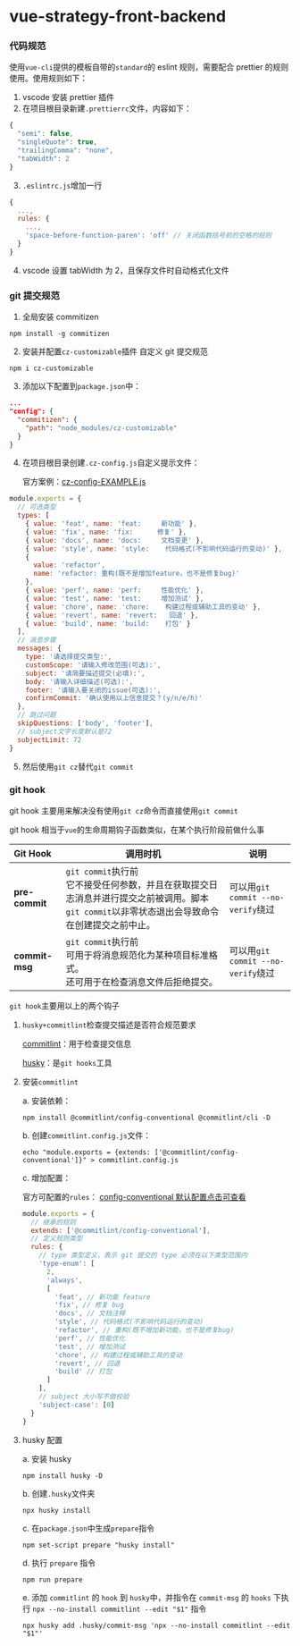 # vue-strategy-front-backend

### 代码规范

使用`vue-cli`提供的模板自带的`standard`的 eslint 规则，需要配合 prettier 的规则使用。使用规则如下：

1. vscode 安装 prettier 插件
2. 在项目根目录新建`.prettierrc`文件，内容如下：

```javascript
{
  "semi": false,
  "singleQuote": true,
  "trailingComma": "none",
  "tabWidth": 2
}
```

3. `.eslintrc.js`增加一行

```javascript
{
  ...,
  rules: {
    ...,
    'space-before-function-paren': 'off' // 关闭函数括号前的空格的规则
  }
}
```

4. vscode 设置 tabWidth 为 2，且保存文件时自动格式化文件

### git 提交规范

1. 全局安装 commitizen

```
npm install -g commitizen
```

2. 安装并配置`cz-customizable`插件
   自定义 git 提交规范

```
npm i cz-customizable
```

3. 添加以下配置到`package.json`中：

```json
...
"config": {
  "commitizen": {
    "path": "node_modules/cz-customizable"
  }
}
```

4. 在项目根目录创建`.cz-config.js`自定义提示文件：

   官方案例：[cz-config-EXAMPLE.js](https://github.com/leoforfree/cz-customizable/blob/master/cz-config-EXAMPLE.js)

```javascript
module.exports = {
  // 可选类型
  types: [
    { value: 'feat', name: 'feat:     新功能' },
    { value: 'fix', name: 'fix:      修复' },
    { value: 'docs', name: 'docs:     文档变更' },
    { value: 'style', name: 'style:    代码格式(不影响代码运行的变动)' },
    {
      value: 'refactor',
      name: 'refactor: 重构(既不是增加feature，也不是修复bug)'
    },
    { value: 'perf', name: 'perf:     性能优化' },
    { value: 'test', name: 'test:     增加测试' },
    { value: 'chore', name: 'chore:    构建过程或辅助工具的变动' },
    { value: 'revert', name: 'revert:   回退' },
    { value: 'build', name: 'build:    打包' }
  ],
  // 消息步骤
  messages: {
    type: '请选择提交类型:',
    customScope: '请输入修改范围(可选):',
    subject: '请简要描述提交(必填):',
    body: '请输入详细描述(可选):',
    footer: '请输入要关闭的issue(可选):',
    confirmCommit: '确认使用以上信息提交？(y/n/e/h)'
  },
  // 跳过问题
  skipQuestions: ['body', 'footer'],
  // subject文字长度默认是72
  subjectLimit: 72
}
```

5. 然后使用`git cz`替代`git commit`

### git hook

git hook 主要用来解决没有使用`git cz`命令而直接使用`git commit`

git hook 相当于`vue`的生命周期钩子函数类似，在某个执行阶段前做什么事

| Git Hook       | 调用时机                                                                                                                                           | 说明                               |
| :------------- | -------------------------------------------------------------------------------------------------------------------------------------------------- | ---------------------------------- |
| **pre-commit** | `git commit`执行前<br />它不接受任何参数，并且在获取提交日志消息并进行提交之前被调用。脚本`git commit`以非零状态退出会导致命令在创建提交之前中止。 | 可以用`git commit --no-verify`绕过 |
| **commit-msg** | `git commit`执行前<br />可用于将消息规范化为某种项目标准格式。<br />还可用于在检查消息文件后拒绝提交。                                             | 可以用`git commit --no-verify`绕过 |

`git hook`主要用以上的两个钩子

1.  `husky+commitlint`检查提交描述是否符合规范要求

    [commitlint](https://github.com/conventional-changelog/commitlint)：用于检查提交信息

    [husky](https://github.com/typicode/husky)：是`git hooks`工具

2.  安装`commitlint`

    a. 安装依赖：

    ```
    npm install @commitlint/config-conventional @commitlint/cli -D
    ```

    b. 创建`commitlint.config.js`文件：

    ```
    echo "module.exports = {extends: ['@commitlint/config-conventional']}" > commitlint.config.js
    ```

    c. 增加配置：

    官方可配置的`rules`： [config-conventional 默认配置点击可查看](https://github.com/conventional-changelog/commitlint/blob/master/@commitlint/config-conventional/index.js)

    ```javascript
    module.exports = {
      // 继承的规则
      extends: ['@commitlint/config-conventional'],
      // 定义规则类型
      rules: {
        // type 类型定义，表示 git 提交的 type 必须在以下类型范围内
        'type-enum': [
          2,
          'always',
          [
            'feat', // 新功能 feature
            'fix', // 修复 bug
            'docs', // 文档注释
            'style', // 代码格式(不影响代码运行的变动)
            'refactor', // 重构(既不增加新功能，也不是修复bug)
            'perf', // 性能优化
            'test', // 增加测试
            'chore', // 构建过程或辅助工具的变动
            'revert', // 回退
            'build' // 打包
          ]
        ],
        // subject 大小写不做校验
        'subject-case': [0]
      }
    }
    ```

3.  husky 配置

    a. 安装 husky

    ```
    npm install husky -D
    ```

    b. 创建`.husky`文件夹

    ```
    npx husky install
    ```

    c. 在`package.json`中生成`prepare`指令

    ```
    npm set-script prepare "husky install"
    ```

    d. 执行 `prepare` 指令

    ```
    npm run prepare
    ```

    e. 添加 `commitlint` 的 `hook` 到 `husky`中，并指令在 `commit-msg` 的 `hooks` 下执行 `npx --no-install commitlint --edit "$1"` 指令

    ```
    npx husky add .husky/commit-msg 'npx --no-install commitlint --edit "$1"'
    ```
